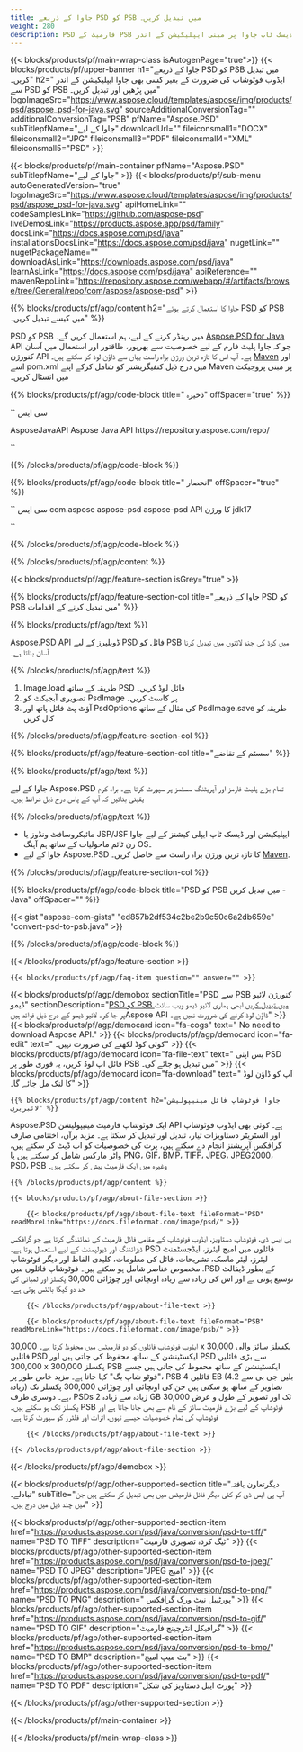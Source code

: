 ```yaml
---
title: جاوا کے ذریعے PSD کو PSB میں تبدیل کریں۔
weight: 280
description: PSD فارمیٹ کے PSB فائل میں جاوا کے تبادلوں کا کوڈ کا نمونہ۔ کسی بھی ویب یا ڈیسک ٹاپ جاوا پر مبنی ایپلیکیشن کے اندر PSD کو PSB میں تبدیل کرنے کے لیے اس مثالی کوڈ کا استعمال کریں۔
---
```


{{< blocks/products/pf/main-wrap-class isAutogenPage="true">}}
{{< blocks/products/pf/upper-banner h1="جاوا کے ذریعے PSD کو PSB میں تبدیل کریں۔" h2=" ایڈوب فوٹوشاپ کی ضرورت کے بغیر کسی بھی جاوا ایپلیکیشن کے اندر سے PSD کو PSB میں پڑھیں اور تبدیل کریں۔" logoImageSrc="https://www.aspose.cloud/templates/aspose/img/products/psd/aspose_psd-for-java.svg" sourceAdditionalConversionTag="" additionalConversionTag="PSB" pfName="Aspose.PSD" subTitlepfName="جاوا کے لیے" downloadUrl="" fileiconsmall1="DOCX" fileiconsmall2="JPG" fileiconsmall3="PDF" fileiconsmall4="XML" fileiconsmall5="PSD" >}}

{{< blocks/products/pf/main-container pfName="Aspose.PSD" subTitlepfName="جاوا کے لیے" >}}
{{< blocks/products/pf/sub-menu autoGeneratedVersion="true" logoImageSrc="https://www.aspose.cloud/templates/aspose/img/products/psd/aspose_psd-for-java.svg" apiHomeLink="" codeSamplesLink="https://github.com/aspose-psd" liveDemosLink="https://products.aspose.app/psd/family" docsLink="https://docs.aspose.com/psd/java" installationsDocsLink="https://docs.aspose.com/psd/java" nugetLink="" nugetPackageName="" downloadAsLink="https://downloads.aspose.com/psd/java" learnAsLink="https://docs.aspose.com/psd/java" apiReference="" mavenRepoLink="https://repository.aspose.com/webapp/#/artifacts/browse/tree/General/repo/com/aspose/aspose-psd" >}}

{{% blocks/products/pf/agp/content h2="جاوا کا استعمال کرتے ہوئے PSD کو PSB میں کیسے تبدیل کریں۔" %}}

 PSD کو PSB میں رینڈر کرنے کے لیے، ہم استعمال کریں گے۔
 [Aspose.PSD for Java](https://products.aspose.com/psd/java)
 API جو کہ جاوا پلیٹ فارم کے لیے خصوصیت سے بھرپور، طاقتور اور استعمال میں آسان کنورژن API ہے۔ آپ اس کا تازہ ترین ورژن براہ راست یہاں سے ڈاؤن لوڈ کر سکتے ہیں۔
 [Maven](https://repository.aspose.com/webapp/#/artifacts/browse/tree/General/repo/com/aspose/aspose-psd)
 اور اسے pom.xml میں درج ذیل کنفیگریشنز کو شامل کرکے اپنے Maven پر مبنی پروجیکٹ میں انسٹال کریں۔

{{% blocks/products/pf/agp/code-block title=" ذخیرہ" offSpacer="true" %}}

`` سی ایس

<repository>
<id>AsposeJavaAPI</id>
<name> Aspose Java API</name>
<url>https://repository.aspose.com/repo/</url>
</repository>

``

{{% /blocks/products/pf/agp/code-block %}}

{{% blocks/products/pf/agp/code-block title=" انحصار" offSpacer="true" %}}

`` سی ایس
<dependency>
<groupId>com.aspose</groupId>
<artifactId>aspose-psd
aspose-psd API کا</artifactId>
<version> ورژن</version>
<classifier>jdk17</classifier>
</dependency>

``

{{% /blocks/products/pf/agp/code-block %}}

{{% /blocks/products/pf/agp/content %}}

{{< blocks/products/pf/agp/feature-section isGrey="true" >}}

{{% blocks/products/pf/agp/feature-section-col title="جاوا کے ذریعے PSD کو PSB میں تبدیل کرنے کے اقدامات" %}}

{{% blocks/products/pf/agp/text %}}

 Aspose.PSD API ڈویلپرز کے لیے PSD فائل کو PSB میں کوڈ کی چند لائنوں میں تبدیل کرنا آسان بناتا ہے۔

{{% /blocks/products/pf/agp/text %}}

1. Image.load طریقہ کے ساتھ PSD فائل لوڈ کریں۔
1. تصویری آبجیکٹ کو PsdImage پر کاسٹ کریں۔
1. آؤٹ پٹ فائل پاتھ اور PsdOptions کی مثال کے ساتھ PsdImage.save طریقہ کو کال کریں

{{% /blocks/products/pf/agp/feature-section-col %}}

{{% blocks/products/pf/agp/feature-section-col title="سسٹم کے تقاضے" %}}

{{% blocks/products/pf/agp/text %}}

 جاوا کے لیے Aspose.PSD تمام بڑے پلیٹ فارمز اور آپریٹنگ سسٹمز پر سپورٹ کرتا ہے۔ براہ کرم یقینی بنائیں کہ آپ کے پاس درج ذیل شرائط ہیں۔

{{% /blocks/products/pf/agp/text %}}

- مائیکروسافٹ ونڈوز یا JSP/JSF ایپلیکیشن اور ڈیسک ٹاپ ایپلی کیشنز کے لیے جاوا رن ٹائم ماحولیات کے ساتھ ہم آہنگ OS۔
- جاوا کے لیے Aspose.PSD کا تازہ ترین ورژن براہ راست سے حاصل کریں۔
 [Maven](https://repository.aspose.com/webapp/#/artifacts/browse/tree/General/repo/com/aspose/aspose-psd)۔

{{% /blocks/products/pf/agp/feature-section-col %}}

{{% blocks/products/pf/agp/code-block title="PSD کو PSB میں تبدیل کریں - Java" offSpacer="" %}}

{{< gist "aspose-com-gists" "ed857b2df534c2be2b9c50c6a2db659e" "convert-psd-to-psb.java" >}}

{{% /blocks/products/pf/agp/code-block %}}

{{< /blocks/products/pf/agp/feature-section >}}

    {{< blocks/products/pf/agp/faq-item question="" answer="" >}}
 

<!-- aboutfile Starts -->

{{< blocks/products/pf/agp/demobox sectionTitle="PSD سے PSB کنورژن لائیو ڈیمو" sectionDescription="[PSD کو PSB میں تبدیل کریں](https://products.aspose.app/psd/conversion/psd-to-psb) ابھی ہماری لائیو ڈیمو ویب سائٹ پر جا کر۔ لائیو ڈیمو کے درج ذیل فوائد ہیںAspose API ڈاؤن لوڈ کرنے کی ضرورت نہیں ہے۔" >}}
        {{< blocks/products/pf/agp/democard icon="fa-cogs" text=" No need to download Aspose API." >}}
        {{< blocks/products/pf/agp/democard icon="fa-edit" text=" کوئی کوڈ لکھنے کی ضرورت نہیں۔" >}}
        {{< blocks/products/pf/agp/democard icon="fa-file-text" text=" بس اپنی PSD فائل اپ لوڈ کریں، یہ فوری طور پر PSB میں تبدیل ہو جائے گی۔" >}}
        {{< blocks/products/pf/agp/democard icon="fa-download" text=" آپ کو ڈاؤن لوڈ کا لنک مل جائے گا۔" >}}

    {{% blocks/products/pf/agp/content h2="جاوا فوٹوشاپ فائل مینیپولیشن لائبریری" %}}

 Aspose.PSD ایک فوٹوشاپ فارمیٹ مینیپولیشن API ہے۔ کوئی بھی ایڈوب فوٹوشاپ اور السٹریٹر دستاویزات تیار، تبدیل اور تبدیل کر سکتا ہے۔ مزید برآں، اختتامی صارف گرافکس آپریشنز انجام دے سکتے ہیں، پرت کی خصوصیات کو اپ ڈیٹ کر سکتے ہیں، واٹر مارکس شامل کر سکتے ہیں یا PNG، GIF، BMP، TIFF، JPEG، JPEG2000، PSD، PSB وغیرہ میں ایک فارمیٹ پیش کر سکتے ہیں۔



    {{% /blocks/products/pf/agp/content %}}

    {{< blocks/products/pf/agp/about-file-section >}}

        {{< blocks/products/pf/agp/about-file-text fileFormat="PSD" readMoreLink="https://docs.fileformat.com/image/psd/" >}}

پی ایس ڈی، فوٹوشاپ دستاویز، ایڈوب فوٹوشاپ کے مقامی فائل فارمیٹ کی نمائندگی کرتا ہے جو گرافکس ڈیزائننگ اور ڈیولپمنٹ کے لیے استعمال ہوتا ہے۔ PSD فائلوں میں امیج لیئرز، ایڈجسٹمنٹ لیئرز، لیئر ماسک، تشریحات، فائل کی معلومات، کلیدی الفاظ اور دیگر فوٹوشاپ مخصوص عناصر شامل ہو سکتے ہیں۔ فوٹوشاپ فائلوں میں .PSD کے بطور ڈیفالٹ توسیع ہوتی ہے اور اس کی زیادہ سے زیادہ اونچائی اور چوڑائی 30,000 پکسلز اور لمبائی کی حد دو گیگا بائٹس ہوتی ہے۔


        {{< /blocks/products/pf/agp/about-file-text >}}

        {{< blocks/products/pf/agp/about-file-text fileFormat="PSB" readMoreLink="https://docs.fileformat.com/image/psb/" >}}

ایڈوب فوٹوشاپ فائلوں کو دو فارمیٹس میں محفوظ کرتا ہے۔ 30,000 x 30,000 پکسلز سائز والی فائلیں PSD ایکسٹینشن کے ساتھ محفوظ کی جاتی ہیں اور PSD سے بڑی فائلیں 300,000 x 300,000 پکسلز PSB ایکسٹینشن کے ساتھ محفوظ کی جاتی ہیں جسے "فوٹو شاپ بگ" کہا جاتا ہے۔ مزید خاص طور پر، PSB فائلیں 4 EB (4.2 بلین جی بی سے زیادہ) تصاویر کے ساتھ ہو سکتی ہیں جن کی اونچائی اور چوڑائی 300,000 پکسلز تک ہے۔ دوسری طرف، PSDs زیادہ سے زیادہ 2 GB تک اور تصویر کے طول و عرض 30,000 پکسلز تک ہو سکتے ہیں۔ PSB فوٹوشاپ کے لیے بڑے فارمیٹ سائز کے نام سے بھی جانا جاتا ہے اور فوٹوشاپ کی تمام خصوصیات جیسے تہوں، اثرات اور فلٹرز کو سپورٹ کرتا ہے۔


        {{< /blocks/products/pf/agp/about-file-text >}}

    {{< /blocks/products/pf/agp/about-file-section >}}

{{< /blocks/products/pf/agp/demobox >}}

<!-- aboutfile Ends -->

{{< blocks/products/pf/agp/other-supported-section title="دیگر ​​تعاون یافتہ تبادلے۔" subTitle="آپ پی ایس ڈی کو کئی دیگر فائل فارمیٹس میں بھی تبدیل کر سکتے ہیں جن میں چند ذیل میں درج ہیں۔" >}}

{{< blocks/products/pf/agp/other-supported-section-item href="https://products.aspose.com/psd/java/conversion/psd-to-tiff/" name="PSD TO TIFF" description="ٹیگ کردہ تصویری فارمیٹ" >}}
{{< blocks/products/pf/agp/other-supported-section-item href="https://products.aspose.com/psd/java/conversion/psd-to-jpeg/" name="PSD TO JPEG" description="JPEG امیج" >}}
{{< blocks/products/pf/agp/other-supported-section-item href="https://products.aspose.com/psd/java/conversion/psd-to-png/" name="PSD TO PNG" description=" پورٹیبل نیٹ ورک گرافکس" >}}
{{< blocks/products/pf/agp/other-supported-section-item href="https://products.aspose.com/psd/java/conversion/psd-to-gif/" name="PSD TO GIF" description="گرافیکل انٹرچینج فارمیٹ" >}}
{{< blocks/products/pf/agp/other-supported-section-item href="https://products.aspose.com/psd/java/conversion/psd-to-bmp/" name="PSD TO BMP" description="بٹ میپ امیج" >}}
{{< blocks/products/pf/agp/other-supported-section-item href="https://products.aspose.com/psd/java/conversion/psd-to-pdf/" name="PSD TO PDF" description="پورٹ ایبل دستاویز کی شکل" >}}

{{< /blocks/products/pf/agp/other-supported-section >}}

{{< /blocks/products/pf/main-container >}}
    
{{< /blocks/products/pf/main-wrap-class >}}

